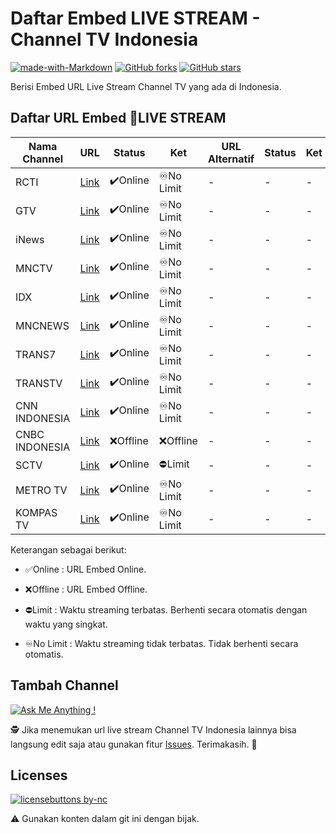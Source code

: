 # Daftar Embed LIVE STREAM - Channel TV Indonesia
[![made-with-Markdown](https://img.shields.io/badge/Made%20with-Markdown-1f425f.svg)](http://commonmark.org)
[![GitHub forks](https://img.shields.io/github/forks/yogibagus/Daftar-Embed-LIVE-STREAM-Channel-TV-Indonesia.svg?style=social&label=Fork&maxAge=2592000)](https://github.com/yogibagus/Daftar-Embed-LIVE-STREAM-Channel-TV-Indonesia/) 
[![GitHub stars](https://img.shields.io/github/stars/yogibagus/Daftar-Embed-LIVE-STREAM-Channel-TV-Indonesia.svg?style=social&label=Star&maxAge=2592000)](https://github.com/yogibagus/Daftar-Embed-LIVE-STREAM-Channel-TV-Indonesia)



Berisi Embed URL Live Stream Channel TV yang ada di Indonesia.


## Daftar URL Embed 🔴LIVE STREAM
| Nama Channel | URL | Status | Ket | URL Alternatif | Status | Ket |
| ------ | ------ | ------ | ------ | ------ | ------ | ------ |
| RCTI | [Link](https://sindikasi.inews.id/embed/video/YWdlbnQ9ZGVza3RvcCZ1cmw9aHR0cHMlM0ElMkYlMkZlbWJlZC5yY3RpcGx1cy5jb20lMkZsaXZlJTJGcmN0aSUyRmluZXdzaWQmaGVpZ2h0PTEwMCUyNSZ3aWR0aD0xMDAlMjU=) | ✔️Online | ♾️No Limit | - | - | -
| GTV | [Link](https://sindikasi.inews.id/embed/video/YWdlbnQ9ZGVza3RvcCZ1cmw9aHR0cHMlM0ElMkYlMkZlbWJlZC5yY3RpcGx1cy5jb20lMkZsaXZlJTJGZ3R2JTJGaW5ld3NpZCZoZWlnaHQ9MTAwJTI1JndpZHRoPTEwMCUyNQ==) | ✔️Online | ♾️No Limit | - | - | -
| iNews | [Link](https://sindikasi.inews.id/embed/video/YWdlbnQ9ZGVza3RvcCZ1cmw9aHR0cHMlM0ElMkYlMkZlbWJlZC5yY3RpcGx1cy5jb20lMkZsaXZlJTJGaW5ld3MlMkZpbmV3c2lkJmhlaWdodD0xMDAlMjUmd2lkdGg9MTAwJTI1) | ✔️Online | ♾️No Limit | - | - | -
| MNCTV | [Link](https://sindikasi.inews.id/embed/video/YWdlbnQ9ZGVza3RvcCZ1cmw9aHR0cHMlM0ElMkYlMkZlbWJlZC5yY3RpcGx1cy5jb20lMkZsaXZlJTJGbW5jdHYlMkZpbmV3c2lkJmhlaWdodD0xMDAlMjUmd2lkdGg9MTAwJTI1) | ✔️Online | ♾️No Limit | - | - | -
| IDX | [Link](https://sindikasi.inews.id/embed/video/YWdlbnQ9ZGVza3RvcCZ1cmw9aHR0cHMlM0ElMkYlMkZjZG4tbGl2ZXR2LXN0dWRpby5tZXR1YmUuaWQlMkZpZHhjaGFubmVsLm0zdTgmaGVpZ2h0PTEwMCUyNSZ3aWR0aD0xMDAlMjU=) | ✔️Online | ♾️No Limit | - | - | -
| MNCNEWS | [Link](https://sindikasi.inews.id/embed/video/YWdlbnQ9ZGVza3RvcCZ1cmw9aHR0cHMlM0ElMkYlMkZjZG4tbGl2ZXR2LXN0dWRpby5tZXR1YmUuaWQlMkZtbmNuZXdzLm0zdTgmaGVpZ2h0PTEwMCUyNSZ3aWR0aD0xMDAlMjU=) | ✔️Online | ♾️No Limit | - | - | -
| TRANS7 | [Link](https://20.detik.com/watch/livestreaming-trans7) | ✔️Online | ♾️No Limit | - | - | -
| TRANSTV | [Link](https://20.detik.com/watch/livestreaming-transtv) | ✔️Online | ♾️No Limit | - | - | -
| CNN INDONESIA | [Link](https://www.cnnindonesia.com/tv/embed?ref=transmedia) | ✔️Online | ♾️No Limit | - | - | -
| CNBC INDONESIA | [Link](https://www.cnbcindonesia.com/embed/tv?ref=transmedia) | ❌Offline | ❌Offline | - | - | -
| SCTV | [Link](https://www.vidio.com/live/204-sctv-tv-stream/embed?autoplay=true&player_only=true&live_chat=false&mute=false&) | ✔️Online | ⛔Limit | - | - | -
| METRO TV | [Link](https://www.dailymotion.com/embed/video/k236ofBIxajxDiti8CY?autoPlay=1&queue-enable=false) | ✔️Online | ♾️No Limit | - | - | -
| KOMPAS TV | [Link](https://www.dailymotion.com/embed/video/k46igSmSMGBIiWsXtWk?autoplay=1) | ✔️Online | ♾️No Limit | - | - | -

Keterangan sebagai berikut:
- ✅Online :
URL Embed Online.

- ❌Offline :
URL Embed Offline. 

- ⛔Limit :
Waktu streaming terbatas. Berhenti secara otomatis dengan waktu yang singkat.

- ♾️No Limit :
Waktu streaming tidak terbatas. Tidak berhenti secara otomatis.



## Tambah Channel

[![Ask Me Anything !](https://img.shields.io/badge/Add%20Channel-Open-1abc9c.svg)](https://github.com/yogibagus/Daftar-Embed-LIVE-STREAM-Channel-TV-Indonesia/issues)

🕵 Jika menemukan url live stream Channel TV Indonesia lainnya bisa langsung edit saja atau gunakan fitur [Issues](https://github.com/yogibagus/Daftar-Embed-LIVE-STREAM-Channel-TV-Indonesia/issues). 
Terimakasih. 🙏

## Licenses

[![licensebuttons by-nc](https://licensebuttons.net/l/by-nc/3.0/88x31.png)](https://creativecommons.org/licenses/by-nc/4.0)

⚠️ Gunakan konten dalam git ini dengan bijak. 

